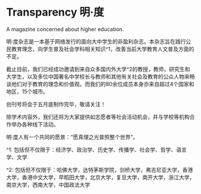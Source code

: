 Transparency 明·度
============

A magazine concerned about higher education.

明·度杂志是一本基于网络发行的面向大中学生的非盈利杂志。本杂志旨在践行公民教育理念，向学生普及社会学科相关知识^1，改善当前大学教育人文普及方面的不足。

截止目前，我们已经成功邀请到来自众多国内外大学^2的教授，教师，研究生和大学生，以及多位中国著名中学校长与教师和其他有关社会及教育的公众人物来畅谈他们对于教育的理念和价值观。而我们的80余位成员本身亦来自超过4个国家和地区，15个城市。

创刊号将会于五月底制作完毕，敬请关注！

除学术内容外，我们还将为大家提供如志愿者等社会活动机会，并与学校等机构合作举办各种线下活动。

明·度人有一个共同的愿景：“愿真理之光普照整个世界”。

^1: 包括但不仅限于：经济学、政治学、历史学、传播学、社会学、哲学、语言学、文学

^2: 包括但不仅限于：哈佛大学，达特茅斯学院，剑桥大学，弗吉尼亚大学，香港大学，香港中文大学，早稻田大学，北京大学，复旦大学，南开大学，浙江大学，南京大学，西南大学，中国政法大学
